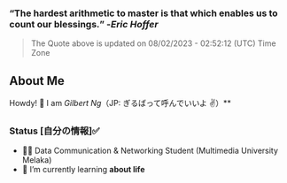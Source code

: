 ### **<q>The hardest arithmetic to master is that which enables us to count our blessings.</q>** -<em>Eric Hoffer</em>
> The Quote above is updated on 08/02/2023 - 02:52:12 (UTC) Time Zone


## About Me

Howdy! 👋 I am *Gilbert Ng*（JP: ぎるばって呼んでいいよ ✌️）**

### Status [自分の情報]✅

- 🙍‍♂️ Data Communication & Networking Student (Multimedia University Melaka)
- 🌱 I’m currently learning **about life**


